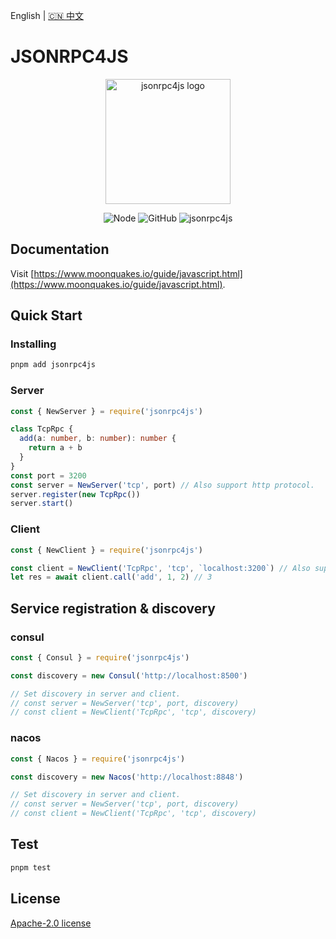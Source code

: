 English | [🇨🇳 中文](https://github.com/sunquakes/jsonrpc4js/blob/main/README_ZH.md)

# JSONRPC4JS

<p align="center">
  <a href="https://www.moonquakes.io/guide/javascript.html" target="_blank" rel="noopener noreferrer">
    <img width="200" src="https://www.moonquakes.io/images/logo.png" alt="jsonrpc4js logo">
  </a>
</p>
<p align="center">
  <img src="https://img.shields.io/badge/node-%3E=20.8.0-brightgreen.svg?maxAge=2592000" alt="Node">
  <img alt="GitHub" src="https://img.shields.io/github/license/sunquakes/jsonrpc4js?color=blue">
  <img alt="jsonrpc4js" src="https://img.shields.io/github/v/release/sunquakes/jsonrpc4js">
</p>

## Documentation

Visit [https://www.moonquakes.io/guide/javascript.html](https://www.moonquakes.io/guide/javascript.html).

## Quick Start

### Installing

```bash
pnpm add jsonrpc4js
```

### Server

```ts
const { NewServer } = require('jsonrpc4js')

class TcpRpc {
  add(a: number, b: number): number {
    return a + b
  }
}
const port = 3200
const server = NewServer('tcp', port) // Also support http protocol.
server.register(new TcpRpc())
server.start()
```

### Client

```ts
const { NewClient } = require('jsonrpc4js')

const client = NewClient('TcpRpc', 'tcp', `localhost:3200`) // Also support http protocol.
let res = await client.call('add', 1, 2) // 3
```

## Service registration & discovery

### consul

```ts
const { Consul } = require('jsonrpc4js')

const discovery = new Consul('http://localhost:8500')

// Set discovery in server and client.
// const server = NewServer('tcp', port, discovery)
// const client = NewClient('TcpRpc', 'tcp', discovery)
```

### nacos

```ts
const { Nacos } = require('jsonrpc4js')

const discovery = new Nacos('http://localhost:8848')

// Set discovery in server and client.
// const server = NewServer('tcp', port, discovery)
// const client = NewClient('TcpRpc', 'tcp', discovery)
```

## Test

```bash
pnpm test
```

## License

[Apache-2.0 license](https://github.com/sunquakes/jsonrpc4js/blob/main/LICENSE)
